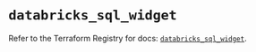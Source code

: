 # `databricks_sql_widget`

Refer to the Terraform Registry for docs: [`databricks_sql_widget`](https://registry.terraform.io/providers/databricks/databricks/1.48.0/docs/resources/sql_widget).
